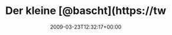 ---
retweeted: false
source: <a href="http://twitter.com" rel="nofollow">Twitter Web Client</a>
entities:
  hashtags: []
  symbols: []
  user_mentions:
  - name: Bascht
    screen_name: bascht
    indices:
    - '11'
    - '18'
    id_str: '10683982'
    id: '10683982'
  urls: []
display_text_range:
- '0'
- '66'
favorite_count: '0'
id_str: '1375184885'
truncated: false
retweet_count: '0'
id: '1375184885'
created_at: Mon Mar 23 12:32:17 +0000 2009
favorited: false
full_text: Der kleine [@bascht](https://twitter.com/bascht) möchte bitte im Kinderparadies
  abgeholt werden.
lang: de
tags:
- pesos:twitter
date: '2009-03-23T12:32:17+00:00'
src: https://twitter.com/bascht/status/1375184885
original_url: https://twitter.com/bascht/status/1375184885
type: twitter_tweet
text: Der kleine [@bascht](https://twitter.com/bascht) möchte bitte im Kinderparadies
  abgeholt werden.
title: Der kleine [@bascht](https://tw

---